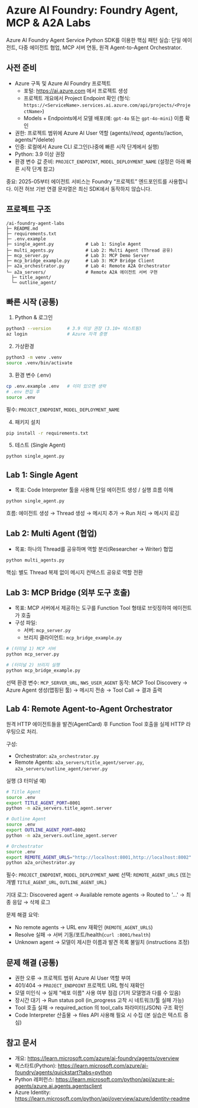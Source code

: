 # Azure AI Foundry: Foundry Agent, MCP & A2A Labs

Azure AI Foundry Agent Service Python SDK를 이용한 핵심 패턴 실습: 단일 에이전트, 다중 에이전트 협업, MCP 서버 연동, 원격 Agent-to-Agent Orchestrator.

## 사전 준비
- Azure 구독 및 Azure AI Foundry 프로젝트
  - 포털: https://ai.azure.com 에서 프로젝트 생성
  - 프로젝트 개요에서 Project Endpoint 확인 (형식: `https://<ServiceName>.services.ai.azure.com/api/projects/<ProjectName>`)
  - Models + Endpoints에서 모델 배포(예: `gpt-4o` 또는 `gpt-4o-mini`) 이름 확인
- 권한: 프로젝트 범위에 Azure AI User 역할 (agents/*/read, agents/*/action, agents/*/delete)
- 인증: 로컬에서 Azure CLI 로그인(나중에 빠른 시작 단계에서 실행)
- Python: 3.9 이상 권장
- 환경 변수 값 준비: `PROJECT_ENDPOINT`, `MODEL_DEPLOYMENT_NAME` (설정은 아래 빠른 시작 단계 참고)

중요: 2025-05부터 에이전트 서비스는 Foundry “프로젝트” 엔드포인트를 사용합니다. 이전 허브 기반 연결 문자열은 최신 SDK에서 동작하지 않습니다.

## 프로젝트 구조
```
/ai-foundry-agent-labs
├─ README.md
├─ requirements.txt
├─ .env.example
├─ single_agent.py            # Lab 1: Single Agent
├─ multi_agents.py            # Lab 2: Multi Agent (Thread 공유)
├─ mcp_server.py              # Lab 3: MCP Demo Server
├─ mcp_bridge_example.py      # Lab 3: MCP Bridge Client
├─ a2a_orchestrator.py        # Lab 4: Remote A2A Orchestrator
└─ a2a_servers/               # Remote A2A 에이전트 서버 구현
  ├─ title_agent/
  └─ outline_agent/
```

## 빠른 시작 (공통)
1) Python & 로그인
```zsh
python3 --version      # 3.9 이상 권장 (3.10+ 테스트됨)
az login               # Azure 자격 증명
```
2) 가상환경
```zsh
python3 -m venv .venv
source .venv/bin/activate
```
3) 환경 변수 (.env)
```zsh
cp .env.example .env   # 이미 있으면 생략
# .env 편집 후
source .env
```
필수: `PROJECT_ENDPOINT`, `MODEL_DEPLOYMENT_NAME`

4) 패키지 설치
```zsh
pip install -r requirements.txt
```

5) 테스트 (Single Agent)
```zsh
python single_agent.py
```

## Lab 1: Single Agent
- 목표: Code Interpreter 툴을 사용해 단일 에이전트 생성 / 실행 흐름 이해
```zsh
python single_agent.py
```
흐름: 에이전트 생성 → Thread 생성 → 메시지 추가 → Run 처리 → 메시지 로깅

## Lab 2: Multi Agent (협업)
- 목표: 하나의 Thread를 공유하며 역할 분리(Researcher → Writer) 협업
```zsh
python multi_agents.py
```
핵심: 별도 Thread 복제 없이 메시지 컨텍스트 공유로 역할 전환

## Lab 3: MCP Bridge (외부 도구 호출)
- 목표: MCP 서버에서 제공하는 도구를 Function Tool 형태로 브릿징하여 에이전트가 호출
- 구성 파일:
  - 서버: `mcp_server.py`
  - 브리지 클라이언트: `mcp_bridge_example.py`
```zsh
# (터미널 1) MCP 서버
python mcp_server.py

# (터미널 2) 브리지 실행
python mcp_bridge_example.py
```
선택 환경 변수: `MCP_SERVER_URL`, `NWS_USER_AGENT`
동작: MCP Tool Discovery → Azure Agent 생성(맵핑된 툴) → 메시지 전송 → Tool Call → 결과 출력

## Lab 4: Remote Agent-to-Agent Orchestrator
원격 HTTP 에이전트들을 발견(AgentCard) 후 Function Tool 호출을 실제 HTTP 라우팅으로 처리.

구성:
- Orchestrator: `a2a_orchestrator.py`
- Remote Agents: `a2a_servers/title_agent/server.py`, `a2a_servers/outline_agent/server.py`

실행 (3 터미널 예)
```zsh
# Title Agent
source .env
export TITLE_AGENT_PORT=8001
python -m a2a_servers.title_agent.server

# Outline Agent
source .env
export OUTLINE_AGENT_PORT=8002
python -m a2a_servers.outline_agent.server

# Orchestrator
source .env
export REMOTE_AGENT_URLS="http://localhost:8001,http://localhost:8002"
python a2a_orchestrator.py
```
필수: `PROJECT_ENDPOINT`, `MODEL_DEPLOYMENT_NAME`
선택: `REMOTE_AGENT_URLS` (또는 개별 `TITLE_AGENT_URL`, `OUTLINE_AGENT_URL`)

기대 로그: Discovered agent → Available remote agents → Routed to '...' → 최종 응답 → 삭제 로그

문제 해결 요약:
- No remote agents → URL env 재확인 (`REMOTE_AGENT_URLS`)
- Resolve 실패 → 서버 기동/포트/health(`curl :8001/health`)
- Unknown agent → 모델이 제시한 이름과 발견 목록 불일치 (instructions 조정)

## 문제 해결 (공통)
- 권한 오류 → 프로젝트 범위 Azure AI User 역할 부여
- 401/404 → `PROJECT_ENDPOINT` 프로젝트 URL 형식 재확인
- 모델 미인식 → 실제 "배포 이름" 사용 여부 점검 (기저 모델명과 다를 수 있음)
- 장시간 대기 → Run status poll (in_progress 고착 시 네트워크/툴 실패 가능)
- Tool 호출 실패 → required_action 의 tool_calls 파라미터(JSON) 구조 확인
- Code Interpreter 산출물 → files API 사용해 필요 시 수집 (본 실습은 텍스트 중심)

## 참고 문서
- 개요: https://learn.microsoft.com/azure/ai-foundry/agents/overview
- 퀵스타트(Python): https://learn.microsoft.com/azure/ai-foundry/agents/quickstart?tabs=python
- Python 레퍼런스: https://learn.microsoft.com/python/api/azure-ai-agents/azure.ai.agents.agentsclient
- Azure Identity: https://learn.microsoft.com/python/api/overview/azure/identity-readme
